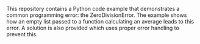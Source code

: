 This repository contains a Python code example that demonstrates a common programming error: the ZeroDivisionError.  The example shows how an empty list passed to a function calculating an average leads to this error.  A solution is also provided which uses proper error handling to prevent this.